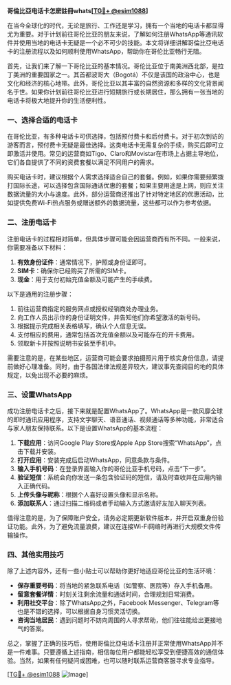 **哥倫比亞电话卡怎麽註冊whats[[TG💪+ @esim1088](https://t.me/s/esim1088)]**

在当今全球化的时代，无论是旅行、工作还是学习，拥有一个当地的电话卡都显得尤为重要。对于计划前往哥伦比亚的朋友来说，了解如何注册WhatsApp等通讯软件并使用当地的电话卡无疑是一个必不可少的技能。本文将详细讲解哥倫比亞电话卡的注册流程以及如何顺利使用WhatsApp，帮助你在哥伦比亚畅行无阻。

首先，让我们来了解一下哥伦比亚的基本情况。哥伦比亚位于南美洲西北部，是拉丁美洲的重要国家之一。其首都波哥大（Bogotá）不仅是该国的政治中心，也是文化和经济的核心地带。此外，哥伦比亚以其丰富的自然资源和多样的文化背景闻名于世。如果你计划前往哥伦比亚进行短期旅行或长期居住，那么拥有一张当地的电话卡将极大地提升你的生活便利性。

### 一、选择合适的电话卡

在哥伦比亚，有多种电话卡可供选择，包括预付费卡和后付费卡。对于初次到访的游客而言，预付费卡无疑是最佳选择。这类电话卡无需复杂的手续，购买后即可立即激活并使用。常见的运营商如Tigo、Claro和Movistar在市场上占据主导地位，它们各自提供了不同的资费套餐以满足不同用户的需求。

购买电话卡时，建议根据个人需求选择适合自己的套餐。例如，如果你需要频繁拨打国际长途，可以选择包含国际通话优惠的套餐；如果主要用途是上网，则应关注数据流量的大小与速度。此外，部分运营商还推出了针对特定地区的优惠活动，比如提供免费Wi-Fi热点服务或赠送额外的数据流量，这些都可以作为参考依据。

### 二、注册电话卡

注册电话卡的过程相对简单，但具体步骤可能会因运营商而有所不同。一般来说，你需要准备以下材料：

1. **有效身份证件**：通常情况下，护照或身份证即可。
2. **SIM卡**：确保你已经购买了所需的SIM卡。
3. **现金**：用于支付初始充值金额及可能产生的手续费。

以下是通用的注册步骤：

1. 前往运营商指定的服务网点或授权经销商处办理业务。
2. 向工作人员出示你的身份证明文件，并告知他们你希望激活的新号码。
3. 根据提示完成相关表格填写，确认个人信息无误。
4. 支付相应的费用，通常包括首次充值金额以及可能存在的开卡费用。
5. 领取新卡并按照说明书安装至手机中。

需要注意的是，在某些地区，运营商可能会要求拍摄照片用于核实身份信息，请提前做好心理准备。同时，由于各国法律法规差异较大，建议事先查阅目的地的具体规定，以免出现不必要的麻烦。

### 三、设置WhatsApp

成功注册电话卡之后，接下来就是配置WhatsApp了。WhatsApp是一款风靡全球的即时通讯应用程序，支持文字聊天、语音通话、视频通话等多种功能，非常适合与家人朋友保持联系。以下是设置WhatsApp的基本流程：

1. **下载应用**：访问Google Play Store或Apple App Store搜索“WhatsApp”，点击下载并安装。
2. **打开应用**：安装完成后启动WhatsApp，同意条款与条件。
3. **输入手机号码**：在登录界面输入你的哥伦比亚手机号码，点击“下一步”。
4. **验证短信**：系统会向你发送一条包含验证码的短信，请及时查收并在应用内输入正确代码。
5. **上传头像与昵称**：根据个人喜好设置头像和显示名称。
6. **添加联系人**：通过扫描二维码或者手动输入方式邀请好友加入聊天列表。

值得注意的是，为了保障账户安全，请务必定期更新软件版本，并开启双重身份验证功能。此外，为了避免流量浪费，建议在连接Wi-Fi网络时再进行大规模文件传输操作。

### 四、其他实用技巧

除了上述内容外，还有一些小贴士可以帮助你更好地适应哥伦比亚的生活环境：

- **保存重要号码**：将当地的紧急联系电话（如警察、医院等）存入手机备用。
- **留意套餐详情**：时刻关注剩余流量和通话时间，合理规划日常消费。
- **利用社交平台**：除了WhatsApp之外，Facebook Messenger、Telegram等也是不错的选择，可以根据自身习惯灵活切换。
- **咨询当地居民**：遇到问题时不妨向周围的人寻求帮助，他们往往能给出更接地气的答案。

总之，掌握了正确的技巧后，使用哥倫比亞电话卡注册并正常使用WhatsApp并不是一件难事。只要遵循上述指南，相信每位用户都能轻松享受到便捷高效的通信体验。当然，如果有任何疑问或困难，也可以随时联系运营商客服寻求专业指导。

[[TG💪+ @esim1088](https://t.me/s/esim1088) ![Image](https://i.postimg.cc/4NQfJmqS/Snipaste-2025-05-13-00-14-12.png)]